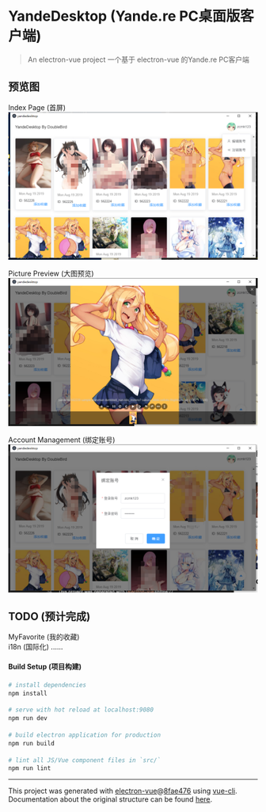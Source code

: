 # YandeDesktop (Yande.re PC桌面版客户端)

> An electron-vue project
> 一个基于 electron-vue 的Yande.re PC客户端

## 预览图

Index Page (首屏)
![首页](/docImg/1.png)

Picture Preview (大图预览)
![大图预览](/docImg/3.png)

Account Management (绑定账号)
![绑定账号](/docImg/2.png)

## TODO (预计完成)
MyFavorite (我的收藏)  
i18n (国际化)
......

#### Build Setup (项目构建)

``` bash
# install dependencies
npm install

# serve with hot reload at localhost:9080
npm run dev

# build electron application for production
npm run build

# lint all JS/Vue component files in `src/`
npm run lint

```

---

This project was generated with [electron-vue](https://github.com/SimulatedGREG/electron-vue)@[8fae476](https://github.com/SimulatedGREG/electron-vue/tree/8fae4763e9d225d3691b627e83b9e09b56f6c935) using [vue-cli](https://github.com/vuejs/vue-cli). Documentation about the original structure can be found [here](https://simulatedgreg.gitbooks.io/electron-vue/content/index.html).
